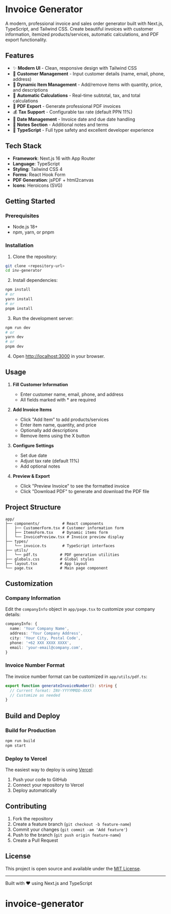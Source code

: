 # Invoice Generator

A modern, professional invoice and sales order generator built with Next.js, TypeScript, and Tailwind CSS. Create beautiful invoices with customer information, itemized products/services, automatic calculations, and PDF export functionality.

## Features

- ✨ **Modern UI** - Clean, responsive design with Tailwind CSS
- 👤 **Customer Management** - Input customer details (name, email, phone, address)
- 📝 **Dynamic Item Management** - Add/remove items with quantity, price, and descriptions
- 🧮 **Automatic Calculations** - Real-time subtotal, tax, and total calculations
- 📄 **PDF Export** - Generate professional PDF invoices
- 💰 **Tax Support** - Configurable tax rate (default PPN 11%)
- 📅 **Date Management** - Invoice date and due date handling
- 📝 **Notes Section** - Additional notes and terms
- 🎯 **TypeScript** - Full type safety and excellent developer experience

## Tech Stack

- **Framework**: Next.js 16 with App Router
- **Language**: TypeScript
- **Styling**: Tailwind CSS 4
- **Forms**: React Hook Form
- **PDF Generation**: jsPDF + html2canvas
- **Icons**: Heroicons (SVG)

## Getting Started

### Prerequisites

- Node.js 18+ 
- npm, yarn, or pnpm

### Installation

1. Clone the repository:
```bash
git clone <repository-url>
cd inv-generator
```

2. Install dependencies:
```bash
npm install
# or
yarn install
# or
pnpm install
```

3. Run the development server:
```bash
npm run dev
# or
yarn dev
# or
pnpm dev
```

4. Open [http://localhost:3000](http://localhost:3000) in your browser.

## Usage

1. **Fill Customer Information**
   - Enter customer name, email, phone, and address
   - All fields marked with * are required

2. **Add Invoice Items**
   - Click "Add Item" to add products/services
   - Enter item name, quantity, and price
   - Optionally add descriptions
   - Remove items using the X button

3. **Configure Settings**
   - Set due date
   - Adjust tax rate (default 11%)
   - Add optional notes

4. **Preview & Export**
   - Click "Preview Invoice" to see the formatted invoice
   - Click "Download PDF" to generate and download the PDF file

## Project Structure

```
app/
├── components/          # React components
│   ├── CustomerForm.tsx # Customer information form
│   ├── ItemsForm.tsx    # Dynamic items form
│   └── InvoicePreview.tsx # Invoice preview display
├── types/
│   └── invoice.ts       # TypeScript interfaces
├── utils/
│   └── pdf.ts          # PDF generation utilities
├── globals.css         # Global styles
├── layout.tsx          # App layout
└── page.tsx            # Main page component
```

## Customization

### Company Information

Edit the `companyInfo` object in `app/page.tsx` to customize your company details:

```typescript
companyInfo: {
  name: 'Your Company Name',
  address: 'Your Company Address',
  city: 'Your City, Postal Code',
  phone: '+62 XXX XXXX XXXX',
  email: 'your-email@company.com',
}
```

### Invoice Number Format

The invoice number format can be customized in `app/utils/pdf.ts`:

```typescript
export function generateInvoiceNumber(): string {
  // Current format: INV-YYYYMMDD-XXXX
  // Customize as needed
}
```

## Build and Deploy

### Build for Production

```bash
npm run build
npm start
```

### Deploy to Vercel

The easiest way to deploy is using [Vercel](https://vercel.com):

1. Push your code to GitHub
2. Connect your repository to Vercel
3. Deploy automatically

## Contributing

1. Fork the repository
2. Create a feature branch (`git checkout -b feature-name`)
3. Commit your changes (`git commit -am 'Add feature'`)
4. Push to the branch (`git push origin feature-name`)
5. Create a Pull Request

## License

This project is open source and available under the [MIT License](LICENSE).

---

Built with ❤️ using Next.js and TypeScript
# invoice-generator
